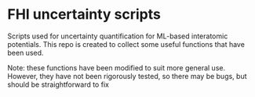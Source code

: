# FHI uncertainty scripts
Scripts used for uncertainty quantification for ML-based interatomic potentials.
This repo is created to collect some useful functions that have been used.

Note: these functions have been modified to suit more general use. However, they have not been rigorously tested, so there may be bugs, but should be straightforward to fix
